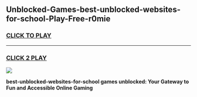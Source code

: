 
## Unblocked-Games-best-unblocked-websites-for-school-Play-Free-r0mie
<h3>
<a href="https://premium76.site?title=best-unblocked-websites-for-school&ref=23A">CLICK TO PLAY</a></h3>
<hr>

<h3>
<a href="https://premium76.site?title=best-unblocked-websites-for-school&ref=23A">CLICK 2 PLAY</a>
  
</h3>

<a href="https://premium76.site?title=best-unblocked-websites-for-school&ref=23A"><img src="https://clearcache.store/games.png"></a>


**best-unblocked-websites-for-school games unblocked: Your Gateway to Fun and Accessible Online Gaming**

